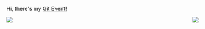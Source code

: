 <!--
**aylax/aylax** is a ✨ _special_ ✨ repository because its `README.md` (this file) appears on your GitHub profile.

Here are some ideas to get you started:

- 🔭 I’m currently working on ...
- 🌱 I’m currently learning ...
- 👯 I’m looking to collaborate on ...
- 🤔 I’m looking for help with ...
- 💬 Ask me about ...
- 📫 How to reach me: ...
- 😄 Pronouns: ...
- ⚡ Fun fact: ...
-->
Hi, there's my [Git Event!](https://gitstalk.netlify.app/aylax)

<a href="https://github.com/anuraghazra/github-readme-stats">
  <img align="center" src="https://github-readme-stats.vercel.app/api/top-langs/?username=aylax&hide=Vim%20script,Vim%20Snippet">
  <img align="right" src="https://github-readme-stats.vercel.app/api?username=aylax&show_icons=true">
</a>
